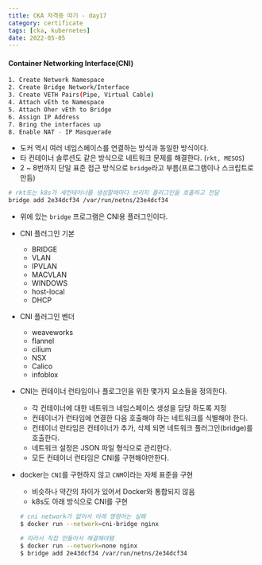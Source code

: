 ```yaml
---
title: CKA 자격증 따기 - day17
category: certificate
tags: [cka, kubernetes]
date: 2022-05-05
---
```


#### Container Networking Interface(CNI)

```bash
1. Create Network Namespace
2. Create Bridge Network/Interface
3. Create VETH Pairs(Pipe, Virtual Cable)
4. Attach vEth to Namespace
5. Attach Oher vEth to Bridge
6. Assign IP Address
7. Bring the interfaces up
8. Enable NAT - IP Masquerade
```

- 도커 역시 여러 네임스페이스를 연결하는 방식과 동일한 방식이다.
- 타 컨테이너 솔루션도 같은 방식으로 네트워크 문제를 해결한다. (`rkt, MESOS`)
- 2 ~ 8번까지 단일 표준 접근 방식으로 `bridge`라고 부름(프로그램이나 스크립트로 만듬)

```bash
# rkt또는 k8s가 세컨테이너를 생성할때마다 브리지 플러그인을 호출하고 전달
bridge add 2e34dcf34 /var/run/netns/23e4dcf34
```

- 위에 있는 `bridge` 프로그램은 CNI용 플러그인이다.
- CNI 플러그인 기본
  - BRIDGE
  - VLAN
  - IPVLAN
  - MACVLAN
  - WINDOWS
  - host-local
  - DHCP
- CNI 플러그인 벤더
  - weaveworks
  - flannel
  - cilium
  - NSX
  - Calico
  - infoblox
- CNI는 컨테이너 런타임이나 플로그인을 위한 몇가지 요소들을 정의한다.

  - 각 컨테이너에 대한 네트워크 네임스페이스 생성을 담당 하도록 지정
  - 컨테이너가 런타임에 연결한 다음 호출해야 하는 네트워크를 식별해야 한다.
  - 컨테이너 런타임은 컨테이너가 추가, 삭제 되면 네트워크 플러그인(bridge)를 호출한다.
  - 네트워크 설정은 JSON 파일 형식으로 관리한다.
  - 모든 컨테이너 런타임은 CNI를 구현해야만한다.

- docker는 `CNI`를 구현하지 않고 `CNM`이라는 자체 표준을 구현

  - 비슷하나 약간의 차이가 있어서 Docker와 통합되지 않음
  - k8s도 아래 방식으로 CNI를 구현

  ```bash
  # cni network가 없어서 아래 명령어는 실패
  $ docker run --network=cni-bridge nginx

  # 따라서 직접 만들어서 해결해야됌
  $ docker run --network=none nginx
  $ bridge add 2e43dcf34 /var/run/netns/2e34dcf34
  ```
